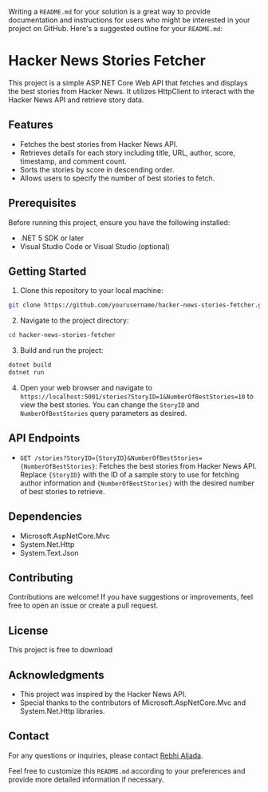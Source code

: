 Writing a `README.md` for your solution is a great way to provide documentation and instructions for users who might be interested in your project on GitHub. Here's a suggested outline for your `README.md`:

# Hacker News Stories Fetcher

This project is a simple ASP.NET Core Web API that fetches and displays the best stories from Hacker News. It utilizes HttpClient to interact with the Hacker News API and retrieve story data.

## Features

- Fetches the best stories from Hacker News API.
- Retrieves details for each story including title, URL, author, score, timestamp, and comment count.
- Sorts the stories by score in descending order.
- Allows users to specify the number of best stories to fetch.

## Prerequisites

Before running this project, ensure you have the following installed:

- .NET 5 SDK or later
- Visual Studio Code or Visual Studio (optional)

## Getting Started

1. Clone this repository to your local machine:

```bash
git clone https://github.com/yourusername/hacker-news-stories-fetcher.git
```

2. Navigate to the project directory:

```bash
cd hacker-news-stories-fetcher
```

3. Build and run the project:

```bash
dotnet build
dotnet run
```

4. Open your web browser and navigate to `https://localhost:5001/stories?StoryID=1&NumberOfBestStories=10` to view the best stories. You can change the `StoryID` and `NumberOfBestStories` query parameters as desired.

## API Endpoints

- `GET /stories?StoryID={StoryID}&NumberOfBestStories={NumberOfBestStories}`: Fetches the best stories from Hacker News API. Replace `{StoryID}` with the ID of a sample story to use for fetching author information and `{NumberOfBestStories}` with the desired number of best stories to retrieve.

## Dependencies

- Microsoft.AspNetCore.Mvc
- System.Net.Http
- System.Text.Json

## Contributing

Contributions are welcome! If you have suggestions or improvements, feel free to open an issue or create a pull request.

## License

This project is free to download

## Acknowledgments

- This project was inspired by the Hacker News API.
- Special thanks to the contributors of Microsoft.AspNetCore.Mvc and System.Net.Http libraries.

## Contact

For any questions or inquiries, please contact [Rebhi Aljada](mailto:rebhi_jada@hotmail.com).

Feel free to customize this `README.md` according to your preferences and provide more detailed information if necessary.
